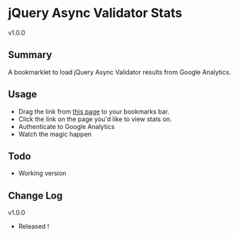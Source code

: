 jQuery Async Validator Stats
=====
v1.0.0

Summary
---
A bookmarklet to load jQuery Async Validator results from Google Analytics.

Usage
---

* Drag the link from [this page](/javascripts/jquery.async.validator.stats/index.html) to your bookmarks bar.
* Click the link on the page you'd like to view stats on.
* Authenticate to Google Analytics
* Watch the magic happen

Todo
---
* Working version

Change Log
---

v1.0.0

* Released !

